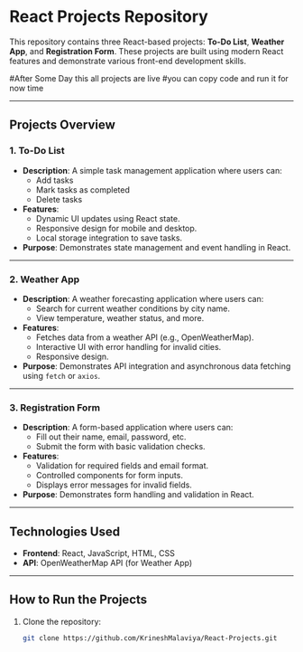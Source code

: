 # React Projects Repository

This repository contains three React-based projects: **To-Do List**, **Weather App**, and **Registration Form**. These projects are built using modern React features and demonstrate various front-end development skills.

#After Some Day this all projects are live 
#you can copy code and run it for now time

---

## Projects Overview

### 1. To-Do List
- **Description**: A simple task management application where users can:
  - Add tasks
  - Mark tasks as completed
  - Delete tasks
- **Features**:
  - Dynamic UI updates using React state.
  - Responsive design for mobile and desktop.
  - Local storage integration to save tasks.
- **Purpose**: Demonstrates state management and event handling in React.

---

### 2. Weather App
- **Description**: A weather forecasting application where users can:
  - Search for current weather conditions by city name.
  - View temperature, weather status, and more.
- **Features**:
  - Fetches data from a weather API (e.g., OpenWeatherMap).
  - Interactive UI with error handling for invalid cities.
  - Responsive design.
- **Purpose**: Demonstrates API integration and asynchronous data fetching using `fetch` or `axios`.

---

### 3. Registration Form
- **Description**: A form-based application where users can:
  - Fill out their name, email, password, etc.
  - Submit the form with basic validation checks.
- **Features**:
  - Validation for required fields and email format.
  - Controlled components for form inputs.
  - Displays error messages for invalid fields.
- **Purpose**: Demonstrates form handling and validation in React.

---

## Technologies Used
- **Frontend**: React, JavaScript, HTML, CSS
- **API**: OpenWeatherMap API (for Weather App)


---

## How to Run the Projects

1. Clone the repository:
   ```bash
   git clone https://github.com/KrineshMalaviya/React-Projects.git


